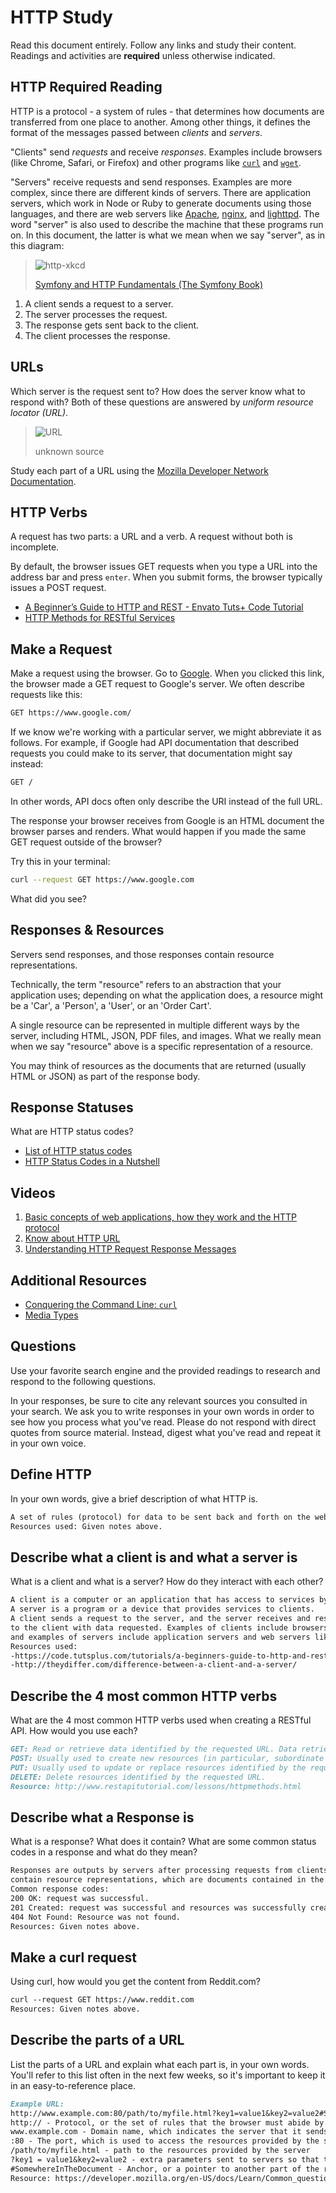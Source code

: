 # HTTP Study

Read this document entirely. Follow any links and study their content. Readings
and activities are **required** unless otherwise indicated.

## HTTP Required Reading

HTTP is a protocol - a system of rules - that determines how documents are
transferred from one place to another. Among other things, it defines the format
of the messages passed between *clients* and *servers*.

"Clients" send *requests* and receive *responses*. Examples include browsers
(like Chrome, Safari, or Firefox) and other programs like
[`curl`](http://curl.haxx.se/docs/) and
[`wget`](http://www.gnu.org/software/wget/manual/wget.html).

"Servers" receive requests and send responses. Examples are more complex, since
there are different kinds of servers. There are application servers, which work
in Node or Ruby to generate documents using those languages, and there are web
servers like [Apache](http://httpd.apache.org/), [nginx](http://nginx.com/), and
[lighttpd](https://www.lighttpd.net). The word "server" is also used to describe
the machine that these programs run on. In this document, the latter is what we
mean when we say "server", as in this diagram:

> ![http-xkcd](https://cloud.githubusercontent.com/assets/388761/12621764/0ffb527e-c4f0-11e5-87ae-d597e3835fcd.png)
>
> [Symfony and HTTP Fundamentals (The Symfony Book)](http://symfony.com/doc/current/book/http_fundamentals.html)

1.  A client sends a request to a server.
1.  The server processes the request.
1.  The response gets sent back to the client.
1.  The client processes the response.

## URLs

Which server is the request sent to? How does the server know what to respond
with? Both of these questions are answered by *uniform resource locator (URL)*.

> ![URL](https://cloud.githubusercontent.com/assets/388761/12622184/2c0143dc-c4f2-11e5-84af-55f723dd6639.png)
>
> unknown source

Study each part of a URL using the [Mozilla Developer Network
Documentation](https://developer.mozilla.org/en-US/docs/Learn/Common_questions/What_is_a_URL).

## HTTP Verbs

A request has two parts: a URL and a verb. A request without both is incomplete.

By default, the browser issues GET requests when you type a URL into the address
bar and press `enter`. When you submit forms, the browser typically issues a
POST request.

-   [A Beginner’s Guide to HTTP and REST - Envato Tuts+ Code Tutorial](http://code.tutsplus.com/tutorials/a-beginners-guide-to-http-and-rest--net-16340)
-   [HTTP Methods for RESTful Services](http://www.restapitutorial.com/lessons/httpmethods.html)

## Make a Request

Make a request using the browser. Go to [Google](https://www.google.com). When
you clicked this link, the browser made a GET request to Google's server. We
often describe requests like this:

```txt
GET https://www.google.com/
```

If we know we're working with a particular server, we might abbreviate
it as follows. For example, if Google had API documentation that described
requests you could make to its server, that documentation might say instead:

```txt
GET /
```

In other words, API docs often only describe the URI instead of the full URL.

The response your browser receives from Google is an HTML document the browser
parses and renders. What would happen if you made the same GET request outside
of the browser?

Try this in your terminal:

```sh
curl --request GET https://www.google.com
```

What did you see?

## Responses & Resources

Servers send responses, and those responses contain resource representations.

Technically, the term "resource" refers to an abstraction that your application
uses; depending on what the application does, a resource might be a 'Car', a
'Person', a 'User', or an 'Order Cart'.

A single resource can be represented in multiple different ways by the server,
including HTML, JSON, PDF files, and images. What we really mean when we say
"resource" above is a specific representation of a resource.

You may think of resources as the documents that are returned (usually HTML or
JSON) as part of the response body.

## Response Statuses

What are HTTP status codes?

-   [List of HTTP status codes](https://en.wikipedia.org/wiki/List_of_HTTP_status_codes)
-   [HTTP Status Codes in a Nutshell](https://twitter.com/stevelosh/status/372740571749572610)

## Videos

1.  [Basic concepts of web applications, how they work and the HTTP protocol](https://www.youtube.com/watch?v=RsQ1tFLwldY)
1.  [Know about HTTP URL](https://www.youtube.com/watch?v=ADQ_rhefgEk)
1.  [Understanding HTTP Request Response Messages](https://www.youtube.com/watch?v=sxiRFwQ1RJ4)

## Additional Resources

-   [Conquering the Command Line: `curl`](http://conqueringthecommandline.com/book/curl)
-   [Media Types](http://en.wikipedia.org/wiki/Internet_media_type)

## Questions

Use your favorite search engine and the provided readings to research and
respond to the following questions.

In your responses, be sure to cite any relevant sources you consulted in your
search. We ask you to write responses in your own words in order to see how you
process what you've read. Please do not respond with direct quotes from source
material. Instead, digest what you've read and repeat it in your own voice.

## Define HTTP

In your own words, give a brief description of what HTTP is.

```md
A set of rules (protocol) for data to be sent back and forth on the web, such as between a client and a server.
Resources used: Given notes above.
```

## Describe what a client is and what a server is

 What is a client and what is a server? How do they interact with each other?

```md
A client is a computer or an application that has access to services by a server.
A server is a program or a device that provides services to clients.
A client sends a request to the server, and the server receives and responds back
to the client with data requested. Examples of clients include browsers and curl,
and examples of servers include application servers and web servers like Apache.
Resources used:
-https://code.tutsplus.com/tutorials/a-beginners-guide-to-http-and-rest--net-16340
-http://theydiffer.com/difference-between-a-client-and-a-server/
```

## Describe the 4 most common HTTP verbs

What are the 4 most common HTTP verbs used when creating a RESTful API. How
would you use each?

```md
GET: Read or retrieve data identified by the requested URL. Data retrieved should not be modified.
POST: Usually used to create new resources (in particular, subordinate resources).
PUT: Usually used to update or replace resources identified by the requested URL.
DELETE: Delete resources identified by the requested URL.
Resource: http://www.restapitutorial.com/lessons/httpmethods.html
```

## Describe what a Response is

What is a response? What does it contain? What are some common status codes in a
response and what do they mean?

```md
Responses are outputs by servers after processing requests from clients. Responses
contain resource representations, which are documents contained in the response body.
Common response codes:
200 OK: request was successful.
201 Created: request was successful and resources was successfully created (PUT or POST request)
404 Not Found: Resource was not found.
Resources: Given notes above.
```

## Make a curl request

Using curl, how would you get the content from Reddit.com?

```md
curl --request GET https://www.reddit.com
Resources: Given notes above.
```

## Describe the parts of a URL

List the parts of a URL and explain what each part is, in your own words. You'll
refer to this list often in the next few weeks, so it's important to keep it in
an easy-to-reference place.

```md
Example URL:
http://www.example.com:80/path/to/myfile.html?key1=value1&key2=value2#SomewhereInTheDocument
http:// - Protocol, or the set of rules that the browser must abide by.
www.example.com - Domain name, which indicates the server that it sends requests to
:80 - The port, which is used to access the resources provided by the server
/path/to/myfile.html - path to the resources provided by the server
?key1 = value1&key2=value2 - extra parameters sent to servers so that the servers can do extra things before returning the resource.
#SomewhereInTheDocument - Anchor, or a pointer to another part of the resource itself.
Resource: https://developer.mozilla.org/en-US/docs/Learn/Common_questions/What_is_a_URL
```

